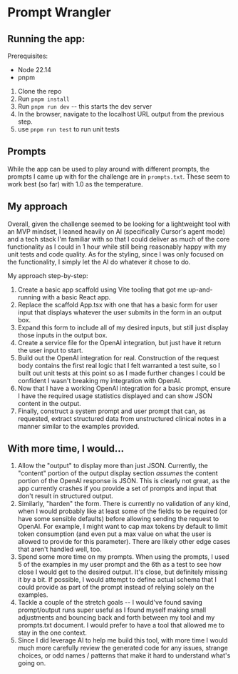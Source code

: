 # Prompt Wrangler

## Running the app:
Prerequisites:
- Node 22.14
- pnpm

1. Clone the repo
2. Run `pnpm install`
3. Run `pnpm run dev` -- this starts the dev server
4. In the browser, navigate to the localhost URL output from the previous step.
5. use `pnpm run test` to run unit tests


## Prompts
While the app can be used to play around with different prompts, the prompts I came up with for the challenge are in 
`prompts.txt`. These seem to work best (so far) with 1.0 as the temperature.

## My approach
Overall, given the challenge seemed to be looking for a lightweight tool with an MVP mindset, I leaned heavily on AI (specifically Cursor's agent mode) and a tech stack I'm familiar with so that I could deliver as much of the core functionality as I could in 1 hour while still being reasonably happy with my unit tests and code quality. As for the styling, since I was only focused on the functionality, I simply let the AI do whatever it chose to do.

My approach step-by-step:
1. Create a basic app scaffold using Vite tooling that got me up-and-running with a basic React app.
2. Replace the scaffold App.tsx with one that has a basic form for user input that displays whatever the user submits in the form in an output box.
3. Expand this form to include all of my desired inputs, but still just display those inputs in the output box.
4. Create a service file for the OpenAI integration, but just have it return the user input to start.
5. Build out the OpenAI integration for real. Construction of the request body contains the first real logic that I felt warranted a test suite, so I built out unit tests at this point so as I made further changes I could be confident I wasn't breaking my integration with OpenAI. 
6. Now that I have a working OpenAI integration for a basic prompt, ensure I have the required usage statistics displayed and can show JSON content in the output.
7. Finally, construct a system prompt and user prompt that can, as requested, extract structured data from unstructured clinical notes in a manner similar to the examples provided.

## With more time, I would...
1. Allow the "output" to display more than just JSON. Currently, the "content" portion of the output display section _assumes_ the content portion of the OpenAI response is JSON. This is clearly not great, as the app currently crashes if you provide a set of prompts and input that don't result in structured output.
2. Similarly, "harden" the form. There is currently no validation of any kind, when I would probably like at least some of the fields to be required (or have some sensible defaults) before allowing sending the request to OpenAI. For example, I might want to cap max tokens by default to limit token consumption (and even put a max value on what the user is allowed to provide for this parameter). There are likely other edge cases that aren't handled well, too.
3. Spend some more time on my prompts. When using the prompts, I used 5 of the examples in my user prompt and the 6th as a test to see how close I would get to the desired output. It's close, but definitely missing it by a bit. If possible, I would attempt to define actual schema that I could provide as part of the prompt instead of relying solely on the examples.
4. Tackle a couple of the stretch goals -- I would've found saving prompt/output runs super useful as I found myself making small adjustments and bouncing back and forth between my tool and my prompts.txt document. I would prefer to have a tool that allowed me to stay in the one context.
5. Since I did leverage AI to help me build this tool, with more time I would much more carefully review the generated code for any issues, strange choices, or odd names / patterns that make it hard to understand what's going on.
